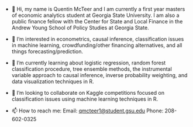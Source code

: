 - 👋 Hi, my name is Quentin McTeer and I am currently a first year masters of economic analytics student at Georgia State University. 
I am also a public finance fellow with the Center for State and Local Finance in the Andrew Young School of Policy Studies at Georgia State. 

- 👀 I’m interested in econometrics, causal inference, classification issues in machine learning, crowdfunding/other financing alternatives, 
and all things forecasting/prediction. 

- 🌱 I’m currently learning about logistic regression, random forest classification procedure, tree ensemble methods, the instrumental variable approach to causal
inference, inverse probability weighting, and data visualization techniques in R. 

- 💞️ I’m looking to collaborate on Kaggle competitions focused on classification issues using machine learning techniques in R.  

- 📫 How to reach me: 
Email: qmcteer1@student.gsu.edu 
Phone: 208-602-0325 

<!---
qmcteer/qmcteer is a ✨ special ✨ repository because its `README.md` (this file) appears on your GitHub profile.
You can click the Preview link to take a look at your changes.
--->
